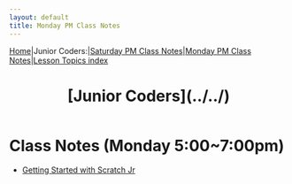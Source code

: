 ```yaml
---
layout: default
title: Monday PM Class Notes
---
```


[Home](../../)|Junior Coders:|[Saturday PM Class Notes](../saturday_pm)|[Monday PM Class Notes](../monday_pm)|[Lesson Topics index](../lessons)

<header>
 <h1>
   [Junior Coders](../../)
 </h1>
</header>

# Class Notes (Monday 5:00~7:00pm)

* [Getting Started with Scratch Jr](./a_mon0500pm.html)
